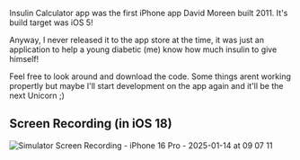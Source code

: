 Insulin Calculator app was the first iPhone app David Moreen built 2011. It's build target was iOS 5!

Anyway, I never released it to the app store at the time, it was just an application to help a young diabetic (me) know how much insulin to give himself!

Feel free to look around and download the code. Some things arent working propertly but maybe I'll start development on the app again and it'll be the next Unicorn ;)

## Screen Recording (in iOS 18)
![Simulator Screen Recording - iPhone 16 Pro - 2025-01-14 at 09 07 11](https://github.com/user-attachments/assets/48776997-6086-40b6-b0a4-a3c983cce39d)

